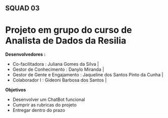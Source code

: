 ## SQUAD 03
# Projeto em grupo do curso de Analista de Dados da Resilia

**Desenvolvedores :**
* Co-facilitadora : Juliana Gomes da Silva |
* Gestor de Conhecimento : Danylo Miranda |
* Gestor de Gente e Engajamento : Jaqueline dos Santos Pinto da Cunha |
* Colaborador I : Gideoni Barbosa dos Santos |


**Objetivos**
* Desenvolver um ChatBot funcional
* Cumprir as rubricas do projeto
* Entregar dentro do prazo  


